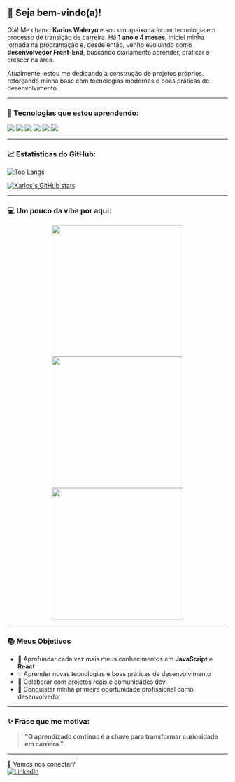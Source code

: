 ## 👋 Seja bem-vindo(a)!

Olá! Me chamo **Karlos Waleryo** e sou um apaixonado por tecnologia em processo de transição de carreira. Há **1 ano e 4 meses**, iniciei minha jornada na programação e, desde então, venho evoluindo como **desenvolvedor Front-End**, buscando diariamente aprender, praticar e crescer na área.

Atualmente, estou me dedicando à construção de projetos próprios, reforçando minha base com tecnologias modernas e boas práticas de desenvolvimento.

---

### 🚀 Tecnologias que estou aprendendo:

<p align="left">
  <img src="https://img.shields.io/badge/HTML5-E34F26?style=for-the-badge&logo=html5&logoColor=white"/>
  <img src="https://img.shields.io/badge/CSS3-1572B6?style=for-the-badge&logo=css3&logoColor=white"/>
  <img src="https://img.shields.io/badge/JavaScript-F7DF1E?style=for-the-badge&logo=javascript&logoColor=black"/>
  <img src="https://img.shields.io/badge/Git-F05032?style=for-the-badge&logo=git&logoColor=white"/>
  <img src="https://img.shields.io/badge/GitHub-181717?style=for-the-badge&logo=github&logoColor=white"/>
  <img src="https://img.shields.io/badge/React-20232A?style=for-the-badge&logo=react&logoColor=61DAFB"/>
</p>

---

### 📈 Estatísticas do GitHub:

[![Top Langs](https://github-readme-stats.vercel.app/api/top-langs/?username=karloswaleryodsn&layout=compact)](https://github.com/anuraghazra/github-readme-stats)

[![Karlos's GitHub stats](https://github-readme-stats.vercel.app/api?username=karloswaleryodsn&show_icons=true)](https://github.com/anuraghazra/github-readme-stats)

---

### 💻 Um pouco da vibe por aqui:

<p align="center">
  <img src="https://media.giphy.com/media/Y4ak9Ki2GZCbJxAnJD/giphy.gif" width="300"/>
  <img src="https://media.giphy.com/media/ZVik7pBtu9dNS/giphy.gif" width="300"/>
  <img src="https://media.giphy.com/media/3o7TKMt1VVNkHV2PaE/giphy.gif" width="300"/>
</p>

---

### 📚 Meus Objetivos

- 🧠 Aprofundar cada vez mais meus conhecimentos em **JavaScript** e **React**  
- 💡 Aprender novas tecnologias e boas práticas de desenvolvimento  
- 🤝 Colaborar com projetos reais e comunidades dev  
- 💼 Conquistar minha primeira oportunidade profissional como desenvolvedor

---

### ✨ Frase que me motiva:

> **"O aprendizado contínuo é a chave para transformar curiosidade em carreira."**

---

🔗 Vamos nos conectar? 
<br>
[![LinkedIn](https://img.shields.io/badge/LinkedIn-0A66C2?style=flat&logo=linkedin&logoColor=white)](https://www.linkedin.com/in/karlos-waleryo-31119a2b0/)

